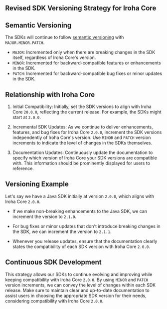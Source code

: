 ## Revised SDK Versioning Strategy for Iroha Core

## Semantic Versioning

The SDKs will continue to follow [semantic versioning](https://semver.org/) with `MAJOR.MINOR.PATCH`.

- `MAJOR`: Incremented only when there are breaking changes in the SDK itself, regardless of Iroha Core's version.
- `MINOR`: Incremented for backward-compatible features or enhancements in the SDK.
- `PATCH`: Incremented for backward-compatible bug fixes or minor updates in the SDK.

## Relationship with Iroha Core

1. Initial Compatibility: Initially, set the SDK versions to align with Iroha Core `20.0.0`, reflecting the current release. For example, the SDKs might start at `2.0.0`.

2. Incremental SDK Updates: As we continue to deliver enhancements, features, and bug fixes for Iroha Core `2.0.0`, increment the SDK versions independently of Iroha Core's version. Use `MINOR` and `PATCH` version increments to indicate the level of changes in the SDKs themselves.

3. Documentation Updates: Continuously update the documentation to specify which version of Iroha Core your SDK versions are compatible with. This information should be prominently displayed for users to reference.

## Versioning Example

Let's say we have a Java SDK initially at version `2.0.0`, which aligns with Iroha Core `2.0.0`.

- If we make non-breaking enhancements to the Java SDK, we can increment the version to `2.1.0`.

- For bug fixes or minor updates that don't introduce breaking changes in the SDK, we can increment the version to `2.1.1`.

- Whenever you release updates, ensure that the documentation clearly states the compatibility of each SDK version with Iroha Core `2.0.0`.

## Continuous SDK Development

This strategy allows our SDKs to continue evolving and improving while keeping compatibility with Iroha Core `2.0.0`. By using `MINOR` and `PATCH` version increments, we can convey the level of changes within each SDK release. Make sure to maintain clear and up-to-date documentation to assist users in choosing the appropriate SDK version for their needs, considering compatibility with Iroha Core `2.0.0`.


